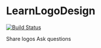 # LearnLogoDesign

[![Build Status](https://travis-ci.org/JeffKGabriel/LearnLogoDesign.svg?branch=master)](https://travis-ci.org/JeffKGabriel/LearnLogoDesign)

Share logos
Ask questions
